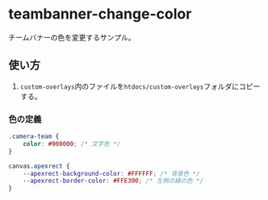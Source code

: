 # teambanner-change-color

チームバナーの色を変更するサンプル。


## 使い方

1. `custom-overlays`内のファイルを`htdocs/custom-overlays`フォルダにコピーする。

### 色の定義

```css
.camera-team {
	color: #000000; /* 文字色 */
}

canvas.apexrect {
	--apexrect-background-color: #FFFFFF; /* 背景色 */
	--apexrect-border-color: #FFE300; /* 左側の縁の色 */
}
```
